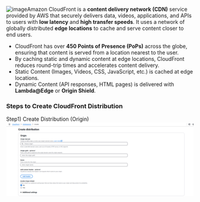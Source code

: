 ![image](https://github.com/user-attachments/assets/1b0a217f-2e32-4a03-aec8-c567fc7bc382)Amazon CloudFront is a **content delivery network (CDN)** service provided by AWS that securely delivers data, videos, applications, and APIs to users with **low latency** and **high transfer speeds**. It uses a network of globally distributed **edge locations** to cache and serve content closer to end users.
- CloudFront has over **450 Points of Presence (PoPs)** across the globe, ensuring that content is served from a location nearest to the user.
- By caching static and dynamic content at edge locations, CloudFront reduces round-trip times and accelerates content delivery.
- Static Content (Images, Videos, CSS, JavaScript, etc.) is cached at edge locations.
- Dynamic Content (API responses, HTML pages) is delivered with **Lambda@Edge** or **Origin Shield**.

### Steps to Create CloudFront Distribution ###

Step1) Create Distribution (Origin)
![CloudFront Distribution](https://github.com/nawab312/AWS/blob/main/AWS_CloudFront/Images/Cloudfront_Distribution.png)
